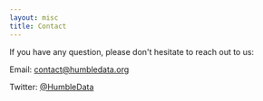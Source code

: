 ```yaml
---
layout: misc
title: Contact
---
```


If you have any question, please don't hesitate to reach out to us:

Email: contact@humbledata.org

Twitter: [@HumbleData](https://twitter.com/HumbleData)
